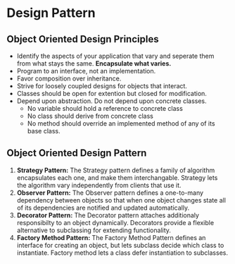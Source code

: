 # Design Pattern

## Object Oriented Design Principles

* Identify the aspects of your application that vary and seperate them from what stays the same. **Encapsulate what varies.**
* Program to an interface, not an implementation.
* Favor composition over inheritance.
* Strive for loosely coupled designs for objects that interact.
* Classes should be open for extention but closed for modification.
* Depend upon abstraction. Do not depend upon concrete classes.
  * No variable should hold a reference to concrete class
  * No class should derive from concrete class
  * No method should override an implemented method of any of its base class.


## Object Oriented Design Pattern
1. **Strategy Pattern:** The Strategy pattern defines a family of algorithm encapsulates each one, and make them interchangable. Strategy lets the algorithm vary independently from clients that use it.
2. **Observer Pattern:** The Observer pattern defines a one-to-many dependency between objects so that when one object changes state all of its dependencies are notified and updated automatically.
3. **Decorator Pattern:** The Decorator pattern attaches additionaly responsibilty to an object dynamically. Decorators provide a flexible alternative to subclassing for extending functionality.
4. **Factory Method Pattern:** The Factory Method Pattern defines an interface for creating an object, but lets subclass decide which class to instantiate. Factory method lets a class defer instantiation to subclasses.
